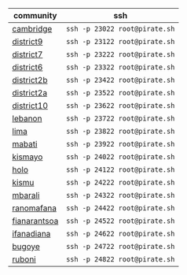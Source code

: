 community|ssh
---|---
[cambridge](http://pirate.ole.org:23084/apps/_design/bell/MyApp/index.html)|`ssh -p 23022 root@pirate.sh`
[district9](http://pirate.ole.org:23184/apps/_design/bell/MyApp/index.html)|`ssh -p 23122 root@pirate.sh`
[district7](http://pirate.ole.org:23284/apps/_design/bell/MyApp/index.html)|`ssh -p 23222 root@pirate.sh`
[district6](http://pirate.ole.org:23384/apps/_design/bell/MyApp/index.html)|`ssh -p 23322 root@pirate.sh`
[district2b](http://pirate.ole.org:23484/apps/_design/bell/MyApp/index.html)|`ssh -p 23422 root@pirate.sh`
[district2a](http://pirate.ole.org:23584/apps/_design/bell/MyApp/index.html)|`ssh -p 23522 root@pirate.sh`
[district10](http://pirate.ole.org:23684/apps/_design/bell/MyApp/index.html)|`ssh -p 23622 root@pirate.sh`
[lebanon](http://pirate.ole.org:23784/apps/_design/bell/MyApp/index.html)|`ssh -p 23722 root@pirate.sh`
[lima](http://pirate.ole.org:23884/apps/_design/bell/MyApp/index.html)|`ssh -p 23822 root@pirate.sh`
[mabati](http://pirate.ole.org:23984/apps/_design/bell/MyApp/index.html)|`ssh -p 23922 root@pirate.sh`
[kismayo](http://pirate.ole.org:24084/apps/_design/bell/MyApp/index.html)|`ssh -p 24022 root@pirate.sh`
[holo](http://pirate.ole.org:24184/apps/_design/bell/MyApp/index.html)|`ssh -p 24122 root@pirate.sh`
[kismu](http://pirate.ole.org:24284/apps/_design/bell/MyApp/index.html)|`ssh -p 24222 root@pirate.sh`
[mbarali](http://pirate.ole.org:24384/apps/_design/bell/MyApp/index.html)|`ssh -p 24322 root@pirate.sh`
[ranomafana](http://pirate.ole.org:24484/apps/_design/bell/MyApp/index.html)|`ssh -p 24422 root@pirate.sh`
[fianarantsoa](http://pirate.ole.org:24584/apps/_design/bell/MyApp/index.html)|`ssh -p 24522 root@pirate.sh`
[ifanadiana](http://pirate.ole.org:24684/apps/_design/bell/MyApp/index.html)|`ssh -p 24622 root@pirate.sh`
[bugoye](http://pirate.ole.org:24784/apps/_design/bell/MyApp/index.html)|`ssh -p 24722 root@pirate.sh`
[ruboni](http://pirate.ole.org:24884/apps/_design/bell/MyApp/index.html)|`ssh -p 24822 root@pirate.sh`

